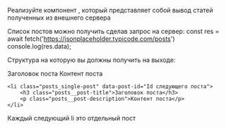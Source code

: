 Реализуйте компонент , который представляет собой вывод статей полученных из внешнего сервера

Список постов можно получить сделав запрос на сервер: const res = await fetch('https://jsonplaceholder.typicode.com/posts') console.log(res.data);

Структура на которую вы должны получить на выходе:

Заголовок поста
Контент поста

    <li class="posts_single-post" data-post-id="Id следующего поста">
        <h3 class="posts__post-title">Заголовок поста</h3>
        <p class="posts__post-description">Контент поста</p>
    </li>
</ul>
Каждый следующий li это отдельный пост